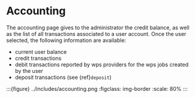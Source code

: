 # Accounting

The accounting page gives to the administrator the credit balance, as well as the list of all transactions associated to a user account. Once the user selected, the following information are available:

- current user balance
- credit transactions
- debit transactions reported by wps providers for the wps jobs created by the user
- deposit transactions (see {ref}`deposit`)

:::{figure} ../includes/accounting.png
:figclass: img-border
:scale: 80%
:::
